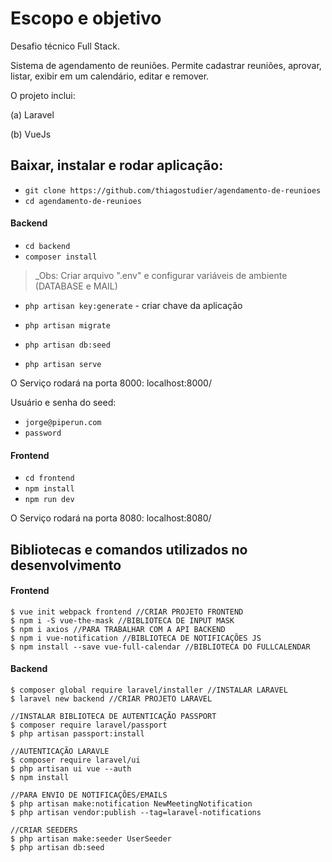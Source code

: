 # Escopo e objetivo

Desafio técnico Full Stack.

Sistema de agendamento de reuniões. Permite cadastrar reuniões, aprovar, listar, exibir em um calendário, editar e remover.

O projeto inclui:

(a) Laravel

(b) VueJs

## Baixar, instalar e rodar aplicação:

- `git clone https://github.com/thiagostudier/agendamento-de-reunioes`
- `cd agendamento-de-reunioes`

#### Backend

- `cd backend`
- `composer install`

> _Obs: Criar arquivo ".env" e configurar variáveis de ambiente (DATABASE e MAIL)

- `php artisan key:generate` - criar chave da aplicação

- `php artisan migrate`
- `php artisan db:seed`
- `php artisan serve`

O Serviço rodará na porta 8000: localhost:8000/

Usuário e senha do seed: 

- `jorge@piperun.com`
- `password`

#### Frontend

- `cd frontend`
- `npm install`
- `npm run dev`

O Serviço rodará na porta 8080: localhost:8080/

## Bibliotecas e comandos utilizados no desenvolvimento

#### Frontend

```
$ vue init webpack frontend //CRIAR PROJETO FRONTEND
$ npm i -S vue-the-mask //BIBLIOTECA DE INPUT MASK
$ npm i axios //PARA TRABALHAR COM A API BACKEND
$ npm i vue-notification //BIBLIOTECA DE NOTIFICAÇÕES JS
$ npm install --save vue-full-calendar //BIBLIOTECA DO FULLCALENDAR
```

#### Backend

```
$ composer global require laravel/installer //INSTALAR LARAVEL
$ laravel new backend //CRIAR PROJETO LARAVEL

//INSTALAR BIBLIOTECA DE AUTENTICAÇÃO PASSPORT
$ composer require laravel/passport 
$ php artisan passport:install 

//AUTENTICAÇÃO LARAVLE
$ composer require laravel/ui
$ php artisan ui vue --auth
$ npm install

//PARA ENVIO DE NOTIFICAÇÕES/EMAILS
$ php artisan make:notification NewMeetingNotification
$ php artisan vendor:publish --tag=laravel-notifications

//CRIAR SEEDERS
$ php artisan make:seeder UserSeeder
$ php artisan db:seed

```